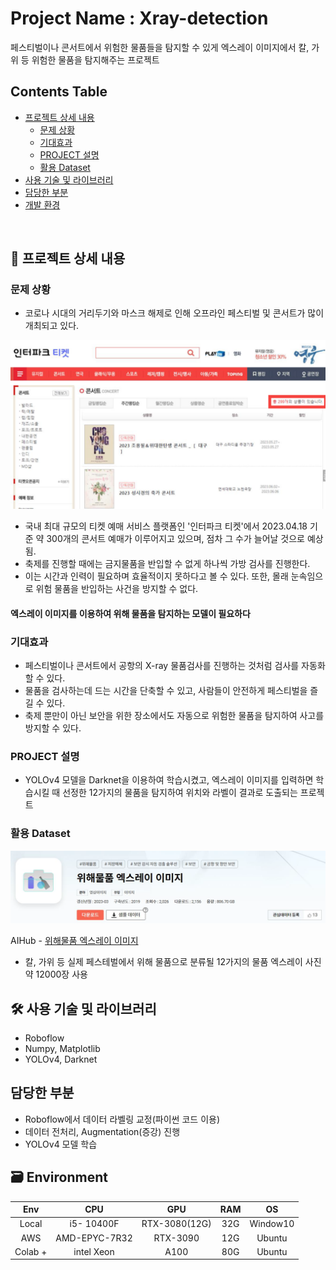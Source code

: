 # Project Name : Xray-detection
페스티벌이나 콘서트에서 위험한 물품들을 탐지할 수 있게 엑스레이 이미지에서 칼, 가위 등 위험한 물품을 탐지해주는 프로젝트

## Contents Table
- [프로젝트 상세 내용](#프로젝트-상세-내용)
    - [문제 상황](#문제-상황)
    - [기대효과](#기대효과)
    - [PROJECT 설명](#PROJECT-설명)
    - [활용 Dataset](#활용-Dataset)
- [사용 기술 및 라이브러리](#사용-기술-및-라이브러리)
- [담당한 부분](#담당한-부분) 
- [개발 환경](#Environment)
</br>

## 📖 프로젝트 상세 내용
### 문제 상황

- 코로나 시대의 거리두기와 마스크 해제로 인해 오프라인 페스티벌 및 콘서트가 많이 개최되고 있다.

![](image-1.png)

- 국내 최대 규모의 티켓 예매 서비스 플랫폼인 '인터파크 티켓'에서 2023.04.18 기준 약 300개의 콘서트 예매가 이루어지고 있으며, 점차 그 수가 늘어날 것으로 예상됨.
- 축제를 진행할 때에는 금지물품을 반입할 수 없게 하나씩 가방 검사를 진행한다.
- 이는 시간과 인력이 필요하며 효율적이지 못하다고 볼 수 있다. 또한, 몰래 눈속임으로 위험 물품을 반입하는 사건을 방지할 수 없다.

#### **엑스레이 이미지를 이용하여 위해 물품을 탐지하는 모델이 필요하다**

### 기대효과 

- 페스티벌이나 콘서트에서 공항의 X-ray 물품검사를 진행하는 것처럼 검사를 자동화할 수 있다.
- 물품을 검사하는데 드는 시간을 단축할 수 있고, 사람들이 안전하게 페스티벌을 즐길 수 있다.
- 축제 뿐만이 아닌 보안을 위한 장소에서도 자동으로 위험한 물품을 탐지하여 사고를 방지할 수 있다.

### PROJECT 설명 
- YOLOv4 모델을 Darknet을 이용하여 학습시켰고, 엑스레이 이미지를 입력하면 학습시킬 때 선정한 12가지의 물품을 탐지하여 위치와 라벨이 결과로 도출되는 프로젝트

### 활용 Dataset
![Alt text](image.png)

AIHub - [위해물품 엑스레이 이미지](https://aihub.or.kr/aihubdata/data/view.do?currMenu=&topMenu=&aihubDataSe=realm&dataSetSn=233)

- 칼, 가위 등 실제 페스테벌에서 위해 물품으로 분류될 12가지의 물품 엑스레이 사진 약 12000장 사용

## 🛠️ 사용 기술 및 라이브러리
- Roboflow
- Numpy, Matplotlib
- YOLOv4, Darknet

## 담당한 부분
- Roboflow에서 데이터 라벨링 교정(파이썬 코드 이용)
- 데이터 전처리, Augmentation(증강) 진행
- YOLOv4 모델 학습

## 🗃️ Environment

| Env |CPU | GPU | RAM | OS 
|:--:|:--:|:--:|:--:|:--:|
| Local | i5- 10400F | RTX-3080(12G) | 32G| Window10 |
| AWS |  AMD-EPYC-7R32 | RTX-3090| 12G| Ubuntu |
| Colab + | intel Xeon | A100 | 80G | Ubuntu |
